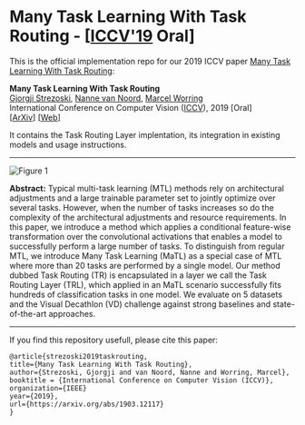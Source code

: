 # Many Task Learning With Task Routing - [[ICCV'19](http://iccv2019.thecvf.com/) Oral]

This is the official implementation repo for our 2019 ICCV paper [Many Task Learning With Task Routing](https://arxiv.org/abs/1903.12117):

**Many Task Learning With Task Routing**  
[Gjorgji Strezoski](https://staff.fnwi.uva.nl/g.strezoski/), [Nanne van Noord](https://nanne.github.io/), [Marcel Worring](https://staff.fnwi.uva.nl/m.worring/)  
International Conference on Computer Vision ([ICCV](http://iccv2019.thecvf.com/)), 2019 [Oral]  
[[ArXiv](https://arxiv.org/abs/1903.12117)] [[Web](https://staff.fnwi.uva.nl/g.strezoski/post/iccv/)]

It contains the Task Routing Layer implentation, its integration in existing models and usage instructions.

---

![Figure 1](https://github.com/gstrezoski/taskrouting/blob/master/fig_2.png)

**Abstract:**  Typical multi-task learning (MTL) methods rely on architectural adjustments and a large trainable parameter set to jointly optimize over several tasks. However, when the number of tasks increases so do the complexity of the architectural adjustments and resource requirements. In this paper, we introduce a method which applies a conditional feature-wise transformation over the convolutional activations that enables a model to successfully perform a large number of tasks. To distinguish from regular MTL, we introduce Many Task Learning (MaTL) as a special case of MTL where more than 20 tasks are performed by a single model. Our method dubbed Task Routing (TR) is encapsulated in a layer we call the Task Routing Layer (TRL), which applied in an MaTL scenario successfully fits hundreds of classification tasks in one model. We evaluate on 5 datasets and the Visual Decathlon (VD) challenge against strong baselines and state-of-the-art approaches. 

---

If you find this repository usefull, please cite this paper:

```
@article{strezoski2019taskrouting,
title={Many Task Learning With Task Routing},
author={Strezoski, Gjorgji and van Noord, Nanne and Worring, Marcel},
booktitle = {International Conference on Computer Vision (ICCV)},
organization={IEEE}
year={2019},
url={https://arxiv.org/abs/1903.12117}
}
```
